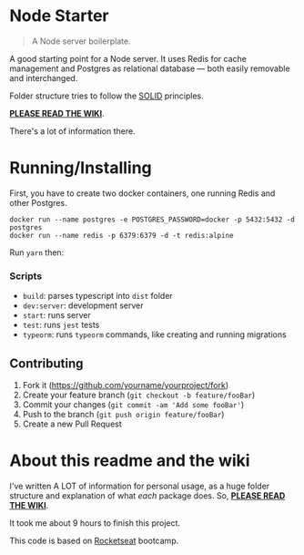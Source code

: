 # Node Starter

> A Node server boilerplate.

A good starting point for a Node server. It uses Redis for cache management and Postgres as relational database — both easily removable and interchanged.

Folder structure tries to follow the [SOLID](https://khalilstemmler.com/articles/solid-principles/solid-typescript/) principles.

[**PLEASE READ THE WIKI**](https://github.com/angelod1as/node_starter/wiki).

There's a lot of information there.

# Running/Installing

First, you have to create two docker containers, one running Redis and other Postgres.

```
docker run --name postgres -e POSTGRES_PASSWORD=docker -p 5432:5432 -d postgres
docker run --name redis -p 6379:6379 -d -t redis:alpine
```

Run `yarn` then:

### Scripts

- `build`: parses typescript into `dist` folder
- `dev:server`: development server
- `start`: runs server
- `test`: runs `jest` tests
- `typeorm`: runs `typeorm` commands, like creating and running migrations

## Contributing

1. Fork it (<https://github.com/yourname/yourproject/fork>)
2. Create your feature branch (`git checkout -b feature/fooBar`)
3. Commit your changes (`git commit -am 'Add some fooBar'`)
4. Push to the branch (`git push origin feature/fooBar`)
5. Create a new Pull Request

[wiki]: https://github.com/angelod1as/node_starter/wiki

# About this readme and the wiki

I've written A LOT of information for personal usage, as a huge folder structure and explanation of what *each* package does. So, [**PLEASE READ THE WIKI**](https://github.com/angelod1as/node_starter/wiki).

It took me about 9 hours to finish this project.

This code is based on [Rocketseat](https://rocketseat.com.br/) bootcamp.
